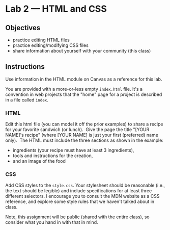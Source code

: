 # Lab 2 — HTML and CSS

## Objectives

* practice editing HTML files
* practice editing/modifying CSS files
* share information about yourself with your community (this class)

## Instructions

Use information in the HTML module on Canvas as a reference for this lab.

You are provided with a more-or-less empty `index.html` file. It's a convention in web projects that the "home" page for a project is described in a file called `index`.

### HTML
Edit this html file (you can model it off the prior examples) to share a recipe for your favorite sandwich (or lunch).  Give the page the title "[YOUR NAME]'s recipe" (where [YOUR NAME] is just your first (preferred) name only).  The HTML must include the three sections as shown in the example:
* ingredients (your recipe must have at least 3 ingredients),
* tools and instructions for the creation,
* and an image of the food

### CSS
Add CSS styles to the `style.css`. Your stylesheet should be reasonable (i.e., the text should be legible) and include specifications for at least three different selectors. I encourage you to consult the MDN website as a CSS reference, and explore some style rules that we haven't talked about in class.

Note, this assignment will be public (shared with the entire class), so consider what you hand in with that in mind.
